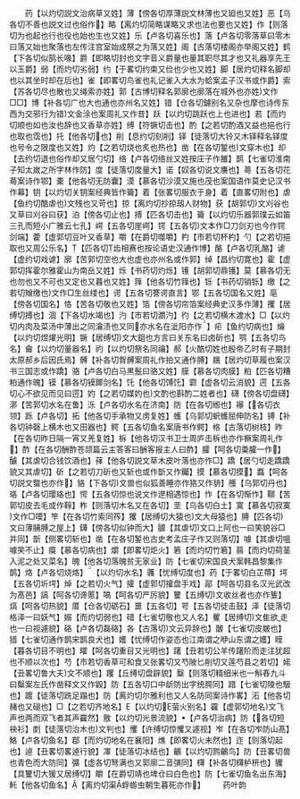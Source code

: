 <!-- { "loadSidebar": true } -->
　　药【以灼切説文治病草又姓】薄【傍各切厚薄説文林薄也又廹也又姓】恶【乌各切不善也説文过也俗作】略【离灼切简略谋略又求也法也要也又姓】作【则落切为也起也行也役也始也生也又姓】乐【卢各切喜乐也】落【卢各切零落草曰零木曰落又始也聚落也左传注宫室始成祭之为落又姓】阁【古落切楼阁亦举阁又姓】鹤【下各切似鹄长喙】爵【即略切封也文字音义爵量也量其职尽其才也又礼器享先王以玉爵】弱【而灼切劣弱】约【于畧切约束又俭也少也又姓】脚【居灼切释名脚却也以其坐时却在后也】雀【即畧切鸟雀也礼记雀入大水为蛤案孟子汉书或作爵】索【苏各切尽也散也又绳索亦姓】郭【古博切释名郭廓也廓落在城外也亦姓文作□□】博【补各切广也大也通也亦州名又姓】错【仓各切鑢别名又杂也摩也诗传东西为交邪行为错文金涂也案周礼又作昔】跃【以灼切跳跃也上也进也】若【而灼切顺也如也汝也辞也又香草亦姓】缚【符镢切击也】酌【之若切酌酒又益也挹也行也取也霑也】托【他各切也】削【息约切刻削】铎【徒落切大铃又木铎释名铎度也号令之限度也又姓】灼【之若切烧也炙也热也】凿【在各切錾也文穿木也】却【去约切退也俗作却又居勺切】络【卢各切络丝又姓按庄子作雒】鹊【七雀切淮南子知太嵗之所字林作防】度【徒落切度量大】诺【奴各切说文譍也】蕚【五各切花蕚案诗作鄂】橐【他各切无防囊】漠【慕各切沙漠又施也茂也案国语作莫史记汉书作幕】钥【以灼切关钥案经典皆作籥】着【张畧切服衣于身】着【直畧切附也】虐【鱼约切酷虐也文残也又苛也】掠【离灼切抄掠刼人财物】获【胡郭切文刈谷也又草曰刈谷曰获】泊【傍各切止也】搏【匹各切击也】籥【以灼切乐器郭璞云如笛三孔而短小广雅云七孔】崿【五各切崖崿】锷【五各切文本作□刀剑刃也今作锷剑端】藿【虚郭切豆叶又香草】嚼【在爵切噬嚼】杓【市若切杯杓】勺【之若切挹取也又周公乐名】【匹各切齿相赛也按论语史汉通作博】酪【卢各切乳酪】谑【虚约切戏谑】廓【苦郭切空也大也虚也亦州名或作郭】绰【昌约切寛也】霍【虚郭切挥霍尔雅霍山为南岳又姓】烁【书药切灼烁】镬【胡郭切鼎镬】莫【慕各切无也勿也又不可也又定也又暮也又姓】箨【他各切竹箨也】铄【书药切销铄】缴【之若切矰缴也文作□生丝缕也】谔【五各切謇谔直言】鄂【五各切国名又姓】亳【傍各切国名】恪【苦各切敬也又姓】箔【傍各切帘箔案经典史汉多作薄】攫【居缚切搏也】涸【下各切水竭也】汋【市若切瀱汋】彴【之若切横木渡水】□【以灼切内肉及菜汤中薄出之同瀹渍也又同亦水名在泚阳亦作】疟【鱼约切病也】爚【以灼切煜燿光明】镢【居缚切文大鉏也方言曰关东名曰卤斫也】鹗【五各切鸟名】龠【以灼切量器名】礿【以灼切祭名同禴】郝【火酷切姓也殷帝乙时有子期封太原郝乡后因氏焉】髆【补各切胷髆案周礼作拍又通作膊】屩【居灼切草履也案汉书三国志或作蹻】骆【卢各切白马黒鬛曰骆又姓】膜【慕各切肉膜】粕【匹各切糟粕通作魄】镆【慕各切镆鎁剑名】饦【他各切馎饦】霩【虚各切云消貌】遌【五各切心不欲见而见曰遌】妁【之若切媒妁也文酌也斟酌二姓者也】礴【傍各切盘礴】漷【苦郭切水名在鲁】泺【卢各切水名在济南】防【在各切縆也】襮【各切衣领】跞【卢各切】拓【他各切手承物又虏复姓】蠖【乌郭切蚇蠖屈伸防名】镈【补各切钟磬上横木也又田器也】鳄【五各切鱼名案唐书作鳄】格【古落切树枝】昨【在各切昨日隔一宵又羌复姓】柝【他各切汉书卫士周庐击柝也亦作橛案周礼作】酢【在各切酬酢苍颉篇云主答客曰酬客报主人曰酢】臛【呵各切羮臛一作】醵【其虐切合钱饮酒也】萚【他各切説文草木皮叶落也亦作□】蹻【居勺切走蹻蹻貌又其虐切】斫【之若切刀斫也又斩也或作斮又作钃】摸【慕各切摸】蠚【呵各切説文螫也亦作】貉【下各切文兽也似狐善睡亦作狢又作貈】雘【乌郭切丹也】珞【卢各切璎珞也】愕【五各切惊也说文作遻相遇惊也】怍【在各切惭怍】鞹【苦郭切皮去毛或作鞟】柞【则落切木名又在各切】垩【乌各切白土】寞【慕各切寂寞文作□嗼】笮【在各切竹索同筰】玃【居缚切大猿也文大母猿也】膊【匹各切文曰薄脯膊之屋上】鑮【傍各切似钟而大】臄【其虐切文口上阿也一曰笑貌谷□并同】斮【侧畧切斩也】凿【在各切錾也古史考孟庄子作又则落切】噱【其虐切嗢噱笑不止】瘼【慕各切病也】爝【即畧切炬火】箬【而灼切竹箬】蒻【而灼切荷茎入泥之处又菜名】魄【他各切落魄贫无家业】防【七雀切宋国良犬案韩昌黎集作鹊】烙【卢各切烧烙】【以灼切水名】彠【忧缚切度也】药【于畧切白芷蔕】堮【五各切圻堮】焯【之若切火气】攉【虚郭切攉盘手戏】鄗【呵各切县名汉光武改为髙邑】謞【呵各切谗慝】嗃【呵各切严厉貌】籰【五缚切文收丝者也亦作篗】熇【呵各切热貌】厝【仓各切砺石】噩【五各切】咢【五各切徒击鼓】泽【徒落切格泽一曰妖气】嫋【而灼切弱也】碏【七雀切敬也又人名】矍【居缚切文隹欲走也一曰视遽貌】硌【卢各切磊硌】各【古落切文云异辞也】皵【七雀切皮皴也】猎【七雀切通作鹊宋鹊良犬也】嬳【忧缚切作姿态也江南谓之咿山东谓之嬳】瞙【暮各切目不明也】矐【呵各切重目又光明也】躇【丑若切公羊传躇阶而走注犹超也不顺以次也】芍【市若切香草可和食又张畧切又芍陂匕削切又莲芍县之若切】婼【丑畧切鲁大夫文不顺也】躩【丘缚切盘辟貌】糳【则落切精细米也一斛舂九斗曰糳案左氏作凿释文又作毇】防【五各切口中龂防出字统腭同】踖【七雀切陵也馺也】踱【徒落切跣足蹋也】防【离灼切尔雅利也又人名防同案诗作畧】沰【他各切赭也又磓也】□【之若切齐地名】【以灼切萤火别名】靃【虚郭切地名文飞声也两而双飞者其声靃然】敫【以灼切光景流貌】【卢各切治病】防【各切短袂衫】剫【徒落切治木也文判也】戄【许缚切惊戄又遽视】岝【在各切岝防山髙】鮥【卢各切鱼名】鄀【而灼切地名在襄阳】燋【即畧切火未然也】迮【则落切起也】逴【丑畧切畧逴行貌】凙【徒落切冰结也】鸙【以灼切鹨鸙鸟】防【丑畧切兽也青色而大防同】彍【虚各切弩满也又郭廓二音彉同】欂【补各切欂栌枅也】貜【具籰切大猨又居缚切】皭【在爵切靖也埤仓曰白色也】防【七雀切鱼名出东海】魠【他各切鱼名】【离灼切渠蜉蝣虫朝生暮死亦作】
　　药叶韵
